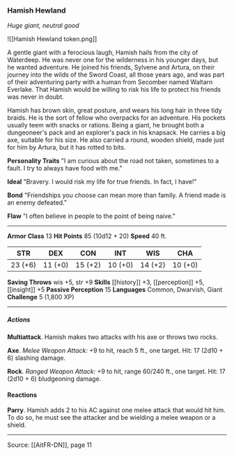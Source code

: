 ### Hamish Hewland
_Huge giant, neutral good_

![[Hamish Hewland token.png]]

A gentle giant with a ferocious laugh, Hamish hails from the city of Waterdeep. He was never one for the wilderness in his younger days, but he wanted adventure. He joined his friends, Sylvene and Artura, on their journey into the wilds of the Sword Coast, all those years ago, and was part of their adventuring party with a human from Secomber named Waltarn Everlake. That Hamish would be willing to risk his life to protect his friends was never in doubt.

Hamish has brown skin, great posture, and wears his long hair in three tidy braids. He is the sort of fellow who overpacks for an adventure. His pockets usually teem with snacks or rations. Being a giant, he brought both a dungeoneer's pack and an explorer's pack in his knapsack. He carries a big axe, suitable for his size. He also carried a round, wooden shield, made just for him by Artura, but it has rotted to bits.

**Personality Traits** "I am curious about the road not taken, sometimes to a fault. I try to always have food with me."


**Ideal** "Bravery. I would risk my life for true friends. In fact, I have!"


**Bond** "Friendships you choose can mean more than family. A friend made is an enemy defeated."


**Flaw** "I often believe in people to the point of being naive."






---

**Armor Class** 13
**Hit Points** 85 (10d12 + 20)
**Speed** 40 ft.

| STR     | DEX     | CON     | INT     | WIS     | CHA     |
|---------|---------|---------|---------|---------|---------|
| 23 (+6) | 11 (+0) | 15 (+2) | 10 (+0) | 14 (+2) | 10 (+0) |

**Saving Throws** wis +5, str +9
**Skills** [[history]] +3, [[perception]] +5, [[insight]] +5
**Passive Perception** 15
**Languages** Common, Dwarvish, Giant
**Challenge** 5 (1,800 XP)

---

##### Actions
**Multiattack**. Hamish makes two attacks with his axe or throws two rocks.

**Axe**. _Melee Weapon Attack:_ +9 to hit, reach 5 ft., one target. Hit: 17 (2d10 + 6) slashing damage.

**Rock**. _Ranged Weapon Attack:_ +9 to hit, range 60/240 ft., one target. Hit: 17 (2d10 + 6) bludgeoning damage.

#### Reactions
**Parry**. Hamish adds 2 to his AC against one melee attack that would hit him. To do so, he must see the attacker and be wielding a melee weapon or a shield.


---

Source: [[AitFR-DN]], page 11